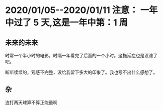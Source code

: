 # 2020/01/05--2020/01/11 注意： 一年中过了 5 天,这是一年中第：1 周

## 未来的未来

时常一个半小时的电影，时隔一年看完了后面的一个小时。这拖延症也是没谁了吧。

断断续续的，观感不完整，没给我留下多大的印象了。我也写不出什么感想了。

## 杂

连打两天球算不算正能量啊
